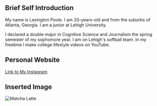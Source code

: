 ## Brief Self Introduction
My name is Lexington Poole. I am 20-years-old and from the suburbs of Atlanta, Georgia. I am a junior at Lehigh University.

I declared a double major in Cognitive Science and Journalism the spring semester of my sophomore year. I am on Lehigh's softball team. In my freetime I make college lifestyle videos on YouTube.

## Personal Website
[Link to My Instagram](https://www.instagram.com/lexijpoole/)

## Inserted Image
![Matcha Latte](https://www.acozykitchen.com/wp-content/uploads/2017/04/IcedMatchaLatte-1.jpg) 

